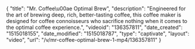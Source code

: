 {
    "title": "Mr. Coffee\u00ae Optimal Brew",
    "description": "Engineered for the art of brewing deep, rich, better-tasting coffee, this coffee maker is designed for coffee connoisseurs who sacrifice nothing when it comes to the optimal coffee experience.",
    "videoid": "136357811",
    "date_created": "1515018155",
    "date_modified": "1515018787",
    "type": "captivate",
    "layout": "video",
    "url": "\/v\/mr-coffee-optimal-brew-1-mp4\/136357811"
}